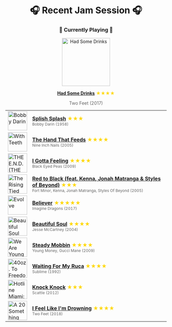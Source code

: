 <div align='center'>

# 🎧 Recent Jam Session 🎧

<h3>🎵 Currently Playing 🎵</h3>

<a href="https://open.spotify.com/track/6gGBL1uMBcNUOzSYfKreID"><img src="https://i.scdn.co/image/ab67616d0000b273f31382d7bd220e2c6b3f7f14" width="150" height="150" alt="Had Some Drinks" /></a>

<b><a href="https://open.spotify.com/track/6gGBL1uMBcNUOzSYfKreID">Had Some Drinks</a></b><span style="color: gold;"> ★★★★</span>

<span style="color: #666;">Two Feet (2017)</span>

<table style='margin: 0 auto; max-width: 550px;'>
<tr>
<td width="60"><a href="https://open.spotify.com/track/40fD7ct05FvQHLdQTgJelG"><img src="https://i.scdn.co/image/ab67616d0000b273e122d21b6026da241cd33997" width="60" height="60" alt="Bobby Darin" /></a></td>
<td><b><a href="https://open.spotify.com/track/40fD7ct05FvQHLdQTgJelG">Splish Splash</a></b> <span style="color: gold;"> ★★★</span><br><span style="font-size: 12px; color: #666;">Bobby Darin (1958)</span></td>
</tr>
<tr>
<td width="60"><a href="https://open.spotify.com/track/5ugzDiilhy6ILKmKfhEzd7"><img src="https://i.scdn.co/image/ab67616d0000b273f489b4582e496de8f71e88da" width="60" height="60" alt="With Teeth" /></a></td>
<td><b><a href="https://open.spotify.com/track/5ugzDiilhy6ILKmKfhEzd7">The Hand That Feeds</a></b> <span style="color: gold;"> ★★★★</span><br><span style="font-size: 12px; color: #666;">Nine Inch Nails (2005)</span></td>
</tr>
<tr>
<td width="60"><a href="https://open.spotify.com/track/2H1047e0oMSj10dgp7p2VG"><img src="https://i.scdn.co/image/ab67616d0000b273382514f0114ba8f4a16d5db4" width="60" height="60" alt="THE E.N.D. (THE ENERGY NEVER DIES)" /></a></td>
<td><b><a href="https://open.spotify.com/track/2H1047e0oMSj10dgp7p2VG">I Gotta Feeling</a></b> <span style="color: gold;"> ★★★★</span><br><span style="font-size: 12px; color: #666;">Black Eyed Peas (2009)</span></td>
</tr>
<tr>
<td width="60"><a href="https://open.spotify.com/track/1BTwCVyJtCBVMzv2uIDRgw"><img src="https://i.scdn.co/image/ab67616d0000b273c5454d7ff89392760678c491" width="60" height="60" alt="The Rising Tied (Deluxe Edition)" /></a></td>
<td><b><a href="https://open.spotify.com/track/1BTwCVyJtCBVMzv2uIDRgw">Red to Black (feat. Kenna, Jonah Matranga & Styles of Beyond)</a></b> <span style="color: gold;"> ★★★</span><br><span style="font-size: 12px; color: #666;">Fort Minor, Kenna, Jonah Matranga, Styles Of Beyond (2005)</span></td>
</tr>
<tr>
<td width="60"><a href="https://open.spotify.com/track/0pqnGHJpmpxLKifKRmU6WP"><img src="https://i.scdn.co/image/ab67616d0000b2735675e83f707f1d7271e5cf8a" width="60" height="60" alt="Evolve" /></a></td>
<td><b><a href="https://open.spotify.com/track/0pqnGHJpmpxLKifKRmU6WP">Believer</a></b> <span style="color: gold;"> ★★★★★</span><br><span style="font-size: 12px; color: #666;">Imagine Dragons (2017)</span></td>
</tr>
<tr>
<td width="60"><a href="https://open.spotify.com/track/1HwpWwa6bnqqRhK8agG4RS"><img src="https://i.scdn.co/image/ab67616d0000b273c16d23f23fbb8145368515f9" width="60" height="60" alt="Beautiful Soul" /></a></td>
<td><b><a href="https://open.spotify.com/track/1HwpWwa6bnqqRhK8agG4RS">Beautiful Soul</a></b> <span style="color: gold;"> ★★★★</span><br><span style="font-size: 12px; color: #666;">Jesse McCartney (2004)</span></td>
</tr>
<tr>
<td width="60"><a href="https://open.spotify.com/track/3cSuhzV7wKX5diQ8hos78P"><img src="https://i.scdn.co/image/ab67616d0000b273cad1e37b4b31b5484325acd3" width="60" height="60" alt="We Are Young Money" /></a></td>
<td><b><a href="https://open.spotify.com/track/3cSuhzV7wKX5diQ8hos78P">Steady Mobbin</a></b> <span style="color: gold;"> ★★★★</span><br><span style="font-size: 12px; color: #666;">Young Money, Gucci Mane (2009)</span></td>
</tr>
<tr>
<td width="60"><a href="https://open.spotify.com/track/3Cx9j78Z0NE6jYwBWvvV3P"><img src="https://i.scdn.co/image/ab67616d0000b273d77299e3d29f44495cd7fbcb" width="60" height="60" alt="40oz. To Freedom" /></a></td>
<td><b><a href="https://open.spotify.com/track/3Cx9j78Z0NE6jYwBWvvV3P">Waiting For My Ruca</a></b> <span style="color: gold;"> ★★★★</span><br><span style="font-size: 12px; color: #666;">Sublime (1992)</span></td>
</tr>
<tr>
<td width="60"><a href="https://open.spotify.com/track/6cthJIumjsMpJBeDJ2w6Dn"><img src="https://i.scdn.co/image/ab67616d0000b27338515ef670537d024a158646" width="60" height="60" alt="Hotline Miami: The Takedown EP" /></a></td>
<td><b><a href="https://open.spotify.com/track/6cthJIumjsMpJBeDJ2w6Dn">Knock Knock</a></b> <span style="color: gold;"> ★★★</span><br><span style="font-size: 12px; color: #666;">Scattle (2012)</span></td>
</tr>
<tr>
<td width="60"><a href="https://open.spotify.com/track/3aauaXWRgwCMoykMbI0Jq1"><img src="https://i.scdn.co/image/ab67616d0000b273fe3a12c23f04549cef0fbe84" width="60" height="60" alt="A 20 Something Fuck" /></a></td>
<td><b><a href="https://open.spotify.com/track/3aauaXWRgwCMoykMbI0Jq1">I Feel Like I'm Drowning</a></b> <span style="color: gold;"> ★★★★</span><br><span style="font-size: 12px; color: #666;">Two Feet (2018)</span></td>
</tr>
</table>
</div>

